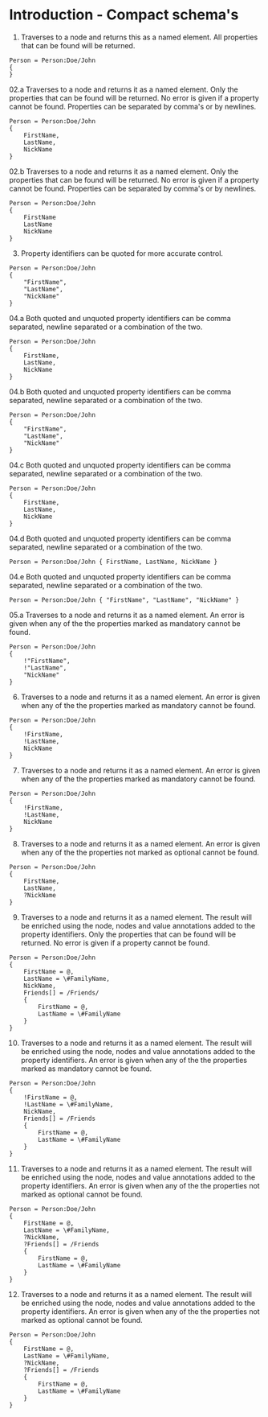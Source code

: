 ﻿# Introduction - Compact schema's

01. Traverses to a node and returns this as a named element.
All properties that can be found will be returned.
```gcl
Person = Person:Doe/John
{
}
```

02.a Traverses to a node and returns it as a named element.
Only the properties that can be found will be returned. No error is given if a property cannot be found.
Properties can be separated by comma's or by newlines.
```gcl
Person = Person:Doe/John
{
    FirstName,
    LastName,
    NickName
}
```

02.b Traverses to a node and returns it as a named element.
Only the properties that can be found will be returned. No error is given if a property cannot be found.
Properties can be separated by comma's or by newlines.
```gcl
Person = Person:Doe/John
{
    FirstName
    LastName
    NickName
}
```

03. Property identifiers can be quoted for more accurate control.
```gcl
Person = Person:Doe/John
{
    "FirstName",
    "LastName",
    "NickName"
}
```

04.a Both quoted and unquoted property identifiers can be comma separated, newline separated or a combination of the two.
```gcl
Person = Person:Doe/John
{
    FirstName,
    LastName,
    NickName
}
```

04.b Both quoted and unquoted property identifiers can be comma separated, newline separated or a combination of the two.
```gcl
Person = Person:Doe/John
{
    "FirstName",
    "LastName",
    "NickName"
}
```

04.c Both quoted and unquoted property identifiers can be comma separated, newline separated or a combination of the two.
```gcl
Person = Person:Doe/John
{
    FirstName,
    LastName,
    NickName
}
```

04.d Both quoted and unquoted property identifiers can be comma separated, newline separated or a combination of the two.
```gcl
Person = Person:Doe/John { FirstName, LastName, NickName }
```

04.e Both quoted and unquoted property identifiers can be comma separated, newline separated or a combination of the two.
```gcl
Person = Person:Doe/John { "FirstName", "LastName", "NickName" }
```

05.a Traverses to a node and returns it as a named element.
An error is given when any of the the properties marked as mandatory cannot be found.
```gcl
Person = Person:Doe/John
{
    !"FirstName",
    !"LastName",
    "NickName"
}
```

06. Traverses to a node and returns it as a named element.
An error is given when any of the the properties marked as mandatory cannot be found.
```gcl
Person = Person:Doe/John
{
    !FirstName,
    !LastName,
    NickName
}
```

07. Traverses to a node and returns it as a named element.
An error is given when any of the the properties marked as mandatory cannot be found.
```gcl
Person = Person:Doe/John
{
    !FirstName,
    !LastName,
    NickName
}
```

08. Traverses to a node and returns it as a named element.
An error is given when any of the the properties not marked as optional cannot be found.
```gcl
Person = Person:Doe/John
{
    FirstName,
    LastName,
    ?NickName
}
```

09. Traverses to a node and returns it as a named element.
The result will be enriched using the node, nodes and value annotations added to the property identifiers.
Only the properties that can be found will be returned. No error is given if a property cannot be found.
```gcl
Person = Person:Doe/John
{
    FirstName = @,
    LastName = \#FamilyName,
    NickName,
    Friends[] = /Friends/
    {
        FirstName = @,
        LastName = \#FamilyName
    }
}
```

10. Traverses to a node and returns it as a named element.
The result will be enriched using the node, nodes and value annotations added to the property identifiers.
An error is given when any of the the properties marked as mandatory cannot be found.
```gcl
Person = Person:Doe/John
{
    !FirstName = @,
    !LastName = \#FamilyName,
    NickName,
    Friends[] = /Friends
    {
        FirstName = @,
        LastName = \#FamilyName
    }
}
```

11. Traverses to a node and returns it as a named element.
The result will be enriched using the node, nodes and value annotations added to the property identifiers.
An error is given when any of the the properties not marked as optional cannot be found.
```gcl
Person = Person:Doe/John
{
    FirstName = @,
    LastName = \#FamilyName,
    ?NickName,
    ?Friends[] = /Friends
    {
        FirstName = @,
        LastName = \#FamilyName
    }
}
```

12. Traverses to a node and returns it as a named element.
The result will be enriched using the node, nodes and value annotations added to the property identifiers.
An error is given when any of the the properties not marked as optional cannot be found.
```gcl
Person = Person:Doe/John
{
    FirstName = @,
    LastName = \#FamilyName,
    ?NickName,
    ?Friends[] = /Friends
    {
        FirstName = @,
        LastName = \#FamilyName
    }
}
```
